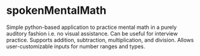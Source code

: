 # spokenMentalMath
Simple python-based application to practice mental math in a purely auditory fashion i.e. no visual assistance. Can be useful for interview practice. Supports addition, subtraction, multiplication, and division. Allows user-customizable inputs for number ranges and types. 
